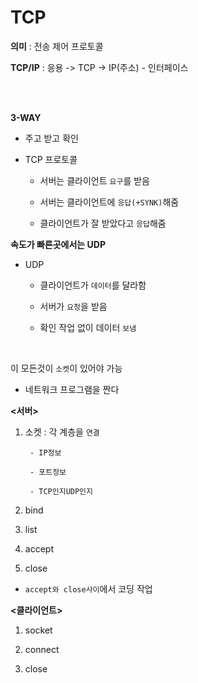 # TCP

**의미** : 전송 제어 프로토콜

**TCP/IP** : 응용 -> TCP -> IP(주소) - 인터페이스   

<BR><BR>

**3-WAY**
- 주고 받고 확인

- TCP 프로토콜   

    - 서버는 클라이언트 ``요구``를 받음   

    - 서버는 클라이언트에 ``응답(+SYNK)``해줌   

    - 클라이언트가 잘 받았다고 ``응답``해줌


**속도가 빠른곳에서는 UDP**
-  UDP
    - 클라이언트가 ``데이터``를 달라함   

    - 서버가 ``요청``을 받음    

    - 확인 작업 없이 데이터 ``보냄``

<BR>


이 모든것이 ``소켓``이 있어야 가능     


- 네트워크 프로그램을 짠다 

**<서버>**   

1. 소켓 : 각 계층을 ``연결``

        - IP정보

        - 포트정보

        - TCP인지UDP인지

2. bind
        
3. list

4. accept

5. close

- ``accept와 close사이``에서 코딩 작업

**<클라이언트>**

1. socket

2. connect

3. close







